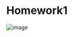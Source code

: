 # Homework1
![image](https://user-images.githubusercontent.com/58995010/74106751-30121f80-4b37-11ea-8470-70719d5a8a8c.png)
